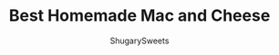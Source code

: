 ---
layout: ../../layouts/MarkdownPostLayout.astro
title: Best Homemade Mac and Cheese
author: ShugarySweets
pubDate: 2019-01-15
description: "Ritz Cracker Mac and Cheese is made with two kinds of cheese and is topped with buttery Ritz crackers for a creamy, rich side or main dish that the whole family will love."
image_url: https://www.shugarysweets.com/wp-content/uploads/2019/01/mac-and-cheese-ritz-6.jpg
tags: ["Side Dishes","American"]
calories: 527
protein: 20
carbohydrates: 25
fats: 39
fiber: 1
ingredients: ["16 ounce elbow macaroni","4 Tablespoons unsalted butter","2 cups skim milk","1/2 cup all-purpose flour","2 cups heavy whipping cream","1 1/2 teaspoon kosher salt","3/4 teaspoon pepper","1/2 teaspoon dry mustard","1 Tablespoon worcestershire sauce","1/2 pound Gruyere cheese","1 pound Cheddar Cheese","24 Ritz crackers"]
serves: 12
time: "1 hour"
prepTime: "15 minutes"
instructions: ["Prepare macaroni according to package directions. Set aside.","In large pot, melt butter. Add skim milk and bring to near boiling over medium high heat. Reduce heat to medium and sprinkle in flour. Whisk vigorously over medium heat for 1-2 minutes. Mixture should be thick and boiling. Slowly add cream, while whisking. Add in salt, pepper, mustard and worcestershire sauce. Reduce heat to low and continue to stir for about 5 minutes.","In food processor, shred Gruyere and Cheddar cheese. Add to pot, stir until thoroughly combined.","Add cooked macaroni to cheese mixture. Pour into a 13x9 dish.","In large ziploc, crush 14 Ritz crackers. Sprinkle over top of macaroni. Lay 10 crackers on top, spaced evenly.","Bake in a 375 degree oven, uncovered, for 30 minutes. Enjoy hot!"]
nutrition: ["527 calories","25 grams carbohydrates","114 milligrams cholesterol","39 grams fat","1 grams fiber","20 grams protein","23 grams saturated fat","803 grams sodium","4 grams sugar","1 grams trans fat","13 grams unsaturated fat"]
---